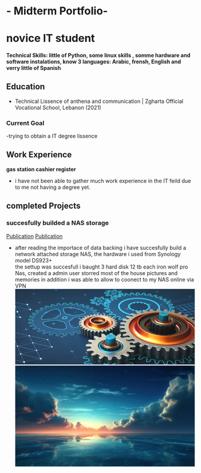 # - Midterm Portfolio-
#  novice IT student 

#### Technical Skills: little of Python, some linux skills , somme hardware and software instalations, know 3 languages: Arabic, frensh, English and verry little of Spanish

## Education
- Technical Lissence of anthena and communication | Zgharta Official Vocational School, Lebanon (2021)							       		

### Current Goal
-trying to obtain a IT degree lissence 

## Work Experience
**gas station cashier register**
- i have not been able to gather much work experience in the IT feild due to me not having a degree yet.

## completed Projects
### succesfully builded a NAS storage 
[Publication](https://www.synology.com/en-us/)
[Publication](https://www.seagate.com/products/nas-drives/ironwolf-pro-hard-drive/)
- after reading the importace of data backing i have succesfully build a network attached storage NAS, the hardware i used from Synology model DS923+   
  the settup was succesfull i baught 3 hard disk 12 tb each iron wolf pro Nas, created a admin user storred most of the house pictures and memories in addition i was able to   allow to coonect to my NAS online via VPN
![gears](istockphoto-1415253296-170667a.webp)
![space](Sky-Meets-The-Sea-AI-Generated-4K-Wallpaper-1024x576.webp)

